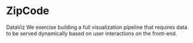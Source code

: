 # ZipCode
DataViz
We exercise building a full visualization pipeline that requires data to be served
dynamically based on user interactions on the front-end. 
